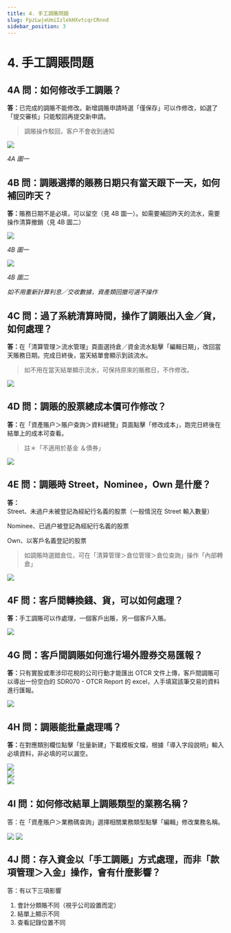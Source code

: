 ```yaml
---
title: 4. 手工調賬問題
slug: FpzLwjeUmiIzlekHXvtcqrCRnnd
sidebar_position: 3
---
```



# 4. 手工調賬問題

## 4A 問：如何修改手工調賬？

<b>答：</b>已完成的調賬不能修改。新增調賬申請時選「僅保存」可以作修改，如選了「提交審核」只能駁回再提交新申請。

> 調賬操作駁回，客户不會收到通知

<img src="/assets/AY6UbRaEHokTSzx8hShcco5Qnbc.png" src-width="2414" src-height="1252" align="center"/>

<em>4A 圖一</em>

## 4B 問：調賬選擇的賬務日期只有當天跟下一天，如何補回昨天？

<b>答：</b>賬務日期不是必填，可以留空（見 4B 圖一）。如需要補回昨天的流水，需要操作清算撤銷（見 4B 圖二）

<img src="/assets/LqnUb7zA4obZE3xGHyocsd3qnfe.png" src-width="2494" src-height="1438" align="center"/>

<em>4B 圖一</em>

<img src="/assets/OUYzbKxwVoCT2TxcR22cP9YIn0c.png" src-width="2390" src-height="1420" align="center"/>

<em>4B 圖二</em>

<em>如不用重新計算利息／交收數據，資產類回撤可選不操作</em>

## 4C 問：過了系統清算時間，操作了調賬出入金／貨，如何處理？

<b>答：</b>在「清算管理＞流水管理」頁面選持倉／資金流水點擊「編輯日期」，改回當天賬務日期。完成日終後，當天結單會顯示到該流水。

> 如不用在當天結單顯示流水，可保持原來的賬務日，不作修改。

<img src="/assets/UhMiblXJzoLsrrxysDzczFjbnDe.png" src-width="2386" src-height="828" align="center"/>

## 4D 問：調賬的股票總成本價可作修改？

<b>答：</b>在「資產賬户＞賬户查詢＞資料總覽」頁面點擊「修改成本」，跑完日終後在結單上的成本可查看。

> 註＊「不適用於基金 ＆債券」 

<img src="/assets/RgTpbBbA6oLrcOxype8cG9nVnOf.png" src-width="2346" src-height="1386" align="center"/>

## 4E 問：調賬時 Street，Nominee，Own 是什麼？ 

<b>答：</b>Street、未過户未被登記為經紀行名義的股票（一般情況在 Street 輸入數量） 

Nominee、已過户被登記為經紀行名義的股票

Own、以客戶名義登記的股票

> 如調賬時選錯倉位，可在「清算管理＞倉位管理＞倉位查詢」操作「內部轉倉」

<img src="/assets/JdjxbAbk3otLA1xnh1IcNGrhnEd.png" src-width="2706" src-height="1232" align="center"/>

## 4F 問：客戶間轉換錢、貨，可以如何處理？

<b>答：</b>手工調賬可以作處理，一個客戶出賬，另一個客戶入賬。

<img src="/assets/XWjEbo2nEoPCvixrGA0cO86Inbe.png" src-width="2674" src-height="1414" align="center"/>

## 4G 問：客戶間調賬如何進行場外證券交易匯報？

<b>答：</b>只有實股或牽涉印花稅的公司行動才能匯出 OTCR 文件上傳，客戶間調賬可以導出一份空白的 SDR070 - OTCR Report 的 excel，人手填寫該筆交易的資料進行匯報。

<img src="/assets/DFXrbVHLtoD263xxex7cQORSnif.png" src-width="2848" src-height="1152" align="center"/>

## 4H 問：調賬能批量處理嗎？

<b>答：</b>在對應類別欄位點擊「批量新建」下載模板文檔，根據「導入字段說明」輸入必填資料，非必填的可以漏空。

<img src="/assets/UOGpbKVfNoSzybx1omVck4Ycnwd.png" src-width="2766" src-height="700" align="center"/>

<div class="flex gap-3 columns-2" column-size="2">
<div class="w-[61%]" width-ratio="61">
<img src="/assets/DXC5bgXl9olUMhx9Vp0cEZjxnVc.png" src-width="2352" src-height="1352" align="center"/>
</div>
<div class="w-[38%]" width-ratio="38">
<img src="/assets/GazYbt8FloEc0QxYQU2crupEnpb.png" src-width="1404" src-height="1290" align="center"/>
</div>
</div>

## 4I 問：如何修改結單上調賬類型的業務名稱？

答：在「資產賬户＞業務碼查詢」選擇相關業務類型點擊「編輯」修改業務名稱。

<img src="/assets/HtmYbOYG2o0h5MxUHDmc6q6AnIc.png" src-width="1412" src-height="504" align="center"/>

<img src="/assets/Tt50b5FrCoXrGaxDUhLcdo6anab.png" src-width="2696" src-height="1156" align="center"/>

## 4J 問：存入資金以「手工調賬」方式處理，而非「款項管理＞入金」操作，會有什麼影響？

答：有以下三項影響

1. 會計分類賬不同（視乎公司設置而定）
2. 結單上顯示不同
3. 查看記錄位置不同

